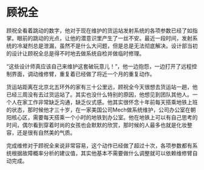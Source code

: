 # 顾祝全

顾祝全看着跳动的数字，他对于现在维护的货运站发射系统的各项参数已经了如指掌。眼前的跳动的光点，让他的潜意识里产生了一丝不安。最近一段时间，发射系统的冷凝剂总是泄漏，虽然不是什么大问题，但是总是无法彻底解决。设计部当初的设计让顾祝全总是得不时地去做系统自检并做临时修理。

“这些设计师真应该自己来维护这套破玩意儿！”，他一边抱怨，一边打开了远程控制界面，调动维修臂，重复着已经做了将近一个月的重复动作。

货运站距离在北京北五环外的家有三十公里远，顾祝全今天很想去货运站一趟，他已经三周没有去过货运站了。其实也没什么特别的原因，他想见到团队其他人。一个人在家工作非常缺乏沟通，缺乏仪式感。他其实很怀念十年前每天搭乘地铁上班的状态，那时候他才三十岁，在一家美国公司Mech做系统维护，公司办公室在朝阳核心区，需要每天搭乘一个小时的地铁到办公室。他在地铁上可以有自己思考的时间，偶尔看到穿着时尚的女孩也会默默的欣赏，那时候的人最多也就是化妆整容，还是很有自然美的气质。

完成维修对于顾祝全来说非常容易，这个动作已经做了超过十次，各项参数都有系统根据故障概率分析的建议值，其实他基本不需要做什么调整就可以依赖维修臂自动完成。